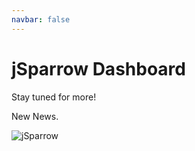 ```yaml
---
navbar: false
---
```


# jSparrow Dashboard

Stay tuned for more!

New News.

![jSparrow](/dashboard/logo.png)